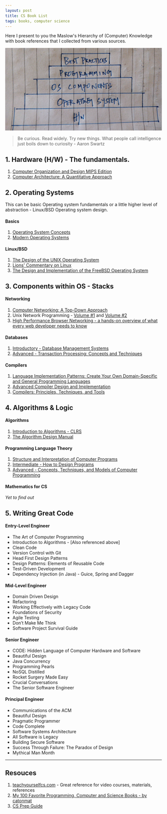 ```yaml
---
layout: post
title: CS Book List
tags: books, computer science
---
```


Here I present to you the Maslow's Hierarchy of (Computer) Knowledge with book references that I collected from various sources.

<img src="/assets/images/cs-books/cs-book-hierarchy.jpg">

>Be curious. Read widely. Try new things. What people call intelligence just boils down to curiosity - Aaron Swartz


## 1. Hardware (H/W) - The fundamentals.

1. [Computer Organization and Design MIPS Edition](https://www.goodreads.com/book/show/18118111-computer-organization-and-design-mips-edition)
2. [Computer Architecture: A Quantitative Approach](https://www.goodreads.com/book/show/70135.Computer_Architecture)

## 2. Operating Systems

This can be basic Operating system fundamentals or a little higher level of abstraction - Linux/BSD Operating system design.

#### Basics

1. [Operating System Concepts](https://www.goodreads.com/book/show/83833.Operating_System_Concepts)
2. [Modern Operating Systems](https://www.goodreads.com/book/show/166195.Modern_Operating_Systems)

#### Linux/BSD

1. [The Design of the UNIX Operating System](https://www.goodreads.com/book/show/337343.The_Design_of_the_UNIX_Operating_System)
2. [Lions' Commentary on Linux](https://www.goodreads.com/book/show/337375.Lions_Commentary_on_UNIX_6th_Edition_with_Source_Code)
3. [The Design and Implementation of the FreeBSD Operating System](https://www.goodreads.com/book/show/112388.The_Design_and_Implementation_of_the_FreeBSD_Operating_System)

## 3. Components within OS - Stacks

#### Networking

1. [Computer Networking: A Top-Down Approach](https://www.goodreads.com/book/show/83847.Computer_Networking)
2. Unix Network Programming - [Volume #1](https://www.goodreads.com/book/show/258607.Unix_Network_Programming_Volume_1) and [Volume #2](https://www.goodreads.com/book/show/258608.UNIX_Network_Programming_Volume_2)
3. [High Performance Browser Networking - a hands-on overview of what every web developer needs to know](https://hpbn.co/)

#### Databases

1. [Introductory - Database Management Systems](https://www.goodreads.com/book/show/161304.Database_Management_Systems)
2. [Advanced - Transaction Processing: Concepts and Techniques](https://www.goodreads.com/book/show/1416957.Transaction_Processing)

#### Compilers

1. [Language Implementation Patterns: Create Your Own Domain-Specific and General Programming Languages](https://www.goodreads.com/book/show/6770855-language-implementation-patterns)
2. [Advanced Compiler Design and Implementation](https://www.goodreads.com/book/show/887908.Advanced_Compiler_Design_and_Implementation)
3. [Compilers: Principles, Techniques, and Tools](https://www.goodreads.com/book/show/112262.Compilers)

## 4. Algorithms & Logic

#### Algorithms

1. [Introduction to Algorithms - CLRS](https://www.goodreads.com/book/show/108986.Introduction_to_Algorithms)
2. [The Algorithm Design Manual](https://www.goodreads.com/book/show/425208.The_Algorithm_Design_Manual)

#### Programming Language Theory

1. [Structure and Interpretation of Computer Programs](https://www.goodreads.com/book/show/43713.Structure_and_Interpretation_of_Computer_Programs)
2. [Intermediate - How to Design Programs](https://htdp.org/)
3. [Advanced - Concepts, Techniques, and Models of Computer Programming](https://www.goodreads.com/book/show/772585.Concepts_Techniques_and_Models_of_Computer_Programming)

#### Mathematics for CS

*Yet to find out*

## 5. Writing Great Code

#### Entry-Level Engineer
* The Art of Computer Programming
* Introduction to Algorithms - [Also referenced above]
* Clean Code
* Version Control with Git
* Head First Design Patterns
* Design Patterns: Elements of Reusable Code
* Test-Driven Development
* Dependency Injection (in Java) - Guice, Spring and Dagger

#### Mid-Level Engineer
* Domain Driven Design
* Refactoring
* Working Effectively with Legacy Code
* Foundations of Security
* Agile Testing
* Don’t Make Me Think
* Software Project Survival Guide

#### Senior Engineer
* CODE: Hidden Language of Computer Hardware and Software
* Beautiful Design
* Java Concurrency
* Programming Pearls
* NoSQL Distilled
* Rocket Surgery Made Easy
* Crucial Conversations
* The Senior Software Engineer

#### Principal Engineer

* Communications of the ACM
* Beautiful Design
* Pragmatic Programmer
* Code Complete
* Software Systems Architecture
* All Software is Legacy
* Building Secure Software
* Success Through Failure: The Paradox of Design
* Mythical Man Month

----

## Resouces

1. [teachyourselfcs.com](https://teachyourselfcs.com/) - Great reference for video courses, materials, references
2. [My 100 Favorite Programming, Computer and Science Books - by catonmat](http://www.catonmat.net/category/my-favorite-books)
3. [CS Prep Guide](https://dtsdwarak.github.io/cs_prep/)
